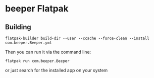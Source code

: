 # beeper Flatpak

## Building

```
flatpak-builder build-dir --user --ccache --force-clean --install com.beeper.Beeper.yml
```

Then you can run it via the command line:

```
flatpak run com.beeper.Beeper
```

or just search for the installed app on your system
